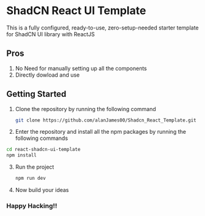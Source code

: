 # ShadCN React UI Template

This is a fully configured, ready-to-use, zero-setup-needed starter template for ShadCN UI library with ReactJS

## Pros
1. No Need for manually setting up all the components
2. Directly dowload and use

## Getting Started
1. Clone the repository by running the following command
   ```sh
   git clone https://github.com/alanJames00/Shadcn_React_Template.git

2. Enter the repository and install all the npm packages by running the following commands
  ```sh
  cd react-shadcn-ui-template
  npm install
```

3. Run the project
   ```sh
   npm run dev
4. Now build your ideas

### Happy Hacking!!

